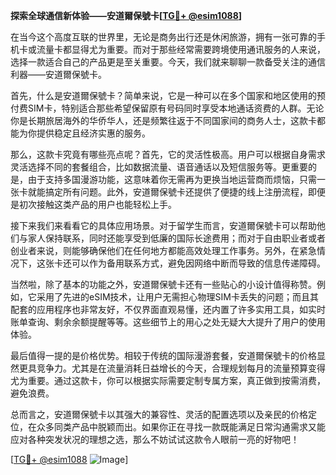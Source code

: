 **探索全球通信新体验——安道爾保號卡[[TG💪+ @esim1088](https://t.me/s/esim1088)]**

在当今这个高度互联的世界里，无论是商务出行还是休闲旅游，拥有一张可靠的手机卡或流量卡都显得尤为重要。而对于那些经常需要跨境使用通讯服务的人来说，选择一款适合自己的产品更是至关重要。今天，我们就来聊聊一款备受关注的通信利器——安道爾保號卡。

首先，什么是安道爾保號卡？简单来说，它是一种可以在多个国家和地区使用的预付费SIM卡，特别适合那些希望保留原有号码同时享受本地通话资费的人群。无论你是长期旅居海外的华侨华人，还是频繁往返于不同国家间的商务人士，这款卡都能为你提供稳定且经济实惠的服务。

那么，这款卡究竟有哪些亮点呢？首先，它的灵活性极高。用户可以根据自身需求灵活选择不同的套餐组合，比如数据流量、语音通话以及短信服务等。更重要的是，由于支持多国漫游功能，这意味着你无需再为更换当地运营商而烦恼，只需一张卡就能搞定所有问题。此外，安道爾保號卡还提供了便捷的线上注册流程，即便是初次接触这类产品的用户也能轻松上手。

接下来我们来看看它的具体应用场景。对于留学生而言，安道爾保號卡可以帮助他们与家人保持联系，同时还能享受到低廉的国际长途费用；而对于自由职业者或者创业者来说，则能够确保他们在任何地方都能高效处理工作事务。另外，在紧急情况下，这张卡还可以作为备用联系方式，避免因网络中断而导致的信息传递障碍。

当然啦，除了基本的功能之外，安道爾保號卡还有一些贴心的小设计值得称赞。例如，它采用了先进的eSIM技术，让用户无需担心物理SIM卡丢失的问题；而且其配套的应用程序也非常友好，不仅界面直观易懂，还内置了许多实用工具，如实时账单查询、剩余余额提醒等等。这些细节上的用心之处无疑大大提升了用户的使用体验。

最后值得一提的是价格优势。相较于传统的国际漫游套餐，安道爾保號卡的价格显然更具竞争力。尤其是在流量消耗日益增长的今天，合理规划每月的流量预算变得尤为重要。通过这款卡，你可以根据实际需要定制专属方案，真正做到按需消费，避免浪费。

总而言之，安道爾保號卡以其强大的兼容性、灵活的配置选项以及亲民的价格定位，在众多同类产品中脱颖而出。如果你正在寻找一款既能满足日常沟通需求又能应对各种突发状况的理想之选，那么不妨试试这款令人眼前一亮的好物吧！

[[TG💪+ @esim1088](https://t.me/s/esim1088) ![Image](https://i.postimg.cc/4NQfJmqS/Snipaste-2025-05-13-00-14-12.png)]